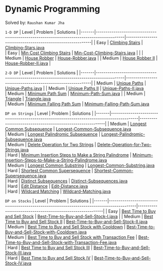 # Dynamic Programming

Solved by: `Raushan Kumar Jha`

`1-D DP`
| Level | Problem                                                                                    | Solutions                                                  |
|-------|--------------------------------------------------------------------------------------------|------------------------------------------------------------|
| Easy     | [Climbing Stairs](https://leetcode.com/problems/climbing-stairs/)              | [Climbing-Stars.java](https://github.com/Jha-RaushanKumar/Dynamic-Programming/blob/main/1D-DP/Climbing-Stars.java)  
| Easy     | [Min Cost Climbing Stairs](https://leetcode.com/problems/min-cost-climbing-stairs/)              | [Min-Cost-Climbing-Stairs.java](https://github.com/Jha-RaushanKumar/Dynamic-Programming/blob/main/1D-DP/Min-Cost-Climbing-Stairs.java)                    |                  |
| Medium     | [House Robber](https://leetcode.com/problems/house-robber/)              | [House-Robber.java](https://github.com/Jha-RaushanKumar/Dynamic-Programming/blob/main/1D-DP/House-Robber.java)                    |
| Medium     | [House Robber II](https://leetcode.com/problems/house-robber-ii/)              | [House-Robber-II.java](https://github.com/Jha-RaushanKumar/Dynamic-Programming/blob/main/1D-DP/House-Robber-II.java)                    |

`2-D DP`
| Level | Problem                                                                                    | Solutions                                                  |
|-------|--------------------------------------------------------------------------------------------|------------------------------------------------------------|
| Medium     | [Unique Paths](https://leetcode.com/problems/unique-paths/)              | [Unique-Paths.java](https://github.com/Jha-RaushanKumar/Dynamic-Programming/blob/main/2D-DP/Unique-Paths.java)                    |
| Medium     | [Unique Paths II](https://leetcode.com/problems/unique-paths-ii/)              | [Unique-Paths-II.java](https://github.com/Jha-RaushanKumar/Dynamic-Programming/blob/main/2D-DP/Unique-Paths-II.java)    
| Medium     | [Minimum Path Sum](https://leetcode.com/problems/minimum-path-sum/)              | [Minimum-Path-Sum.java](https://github.com/Jha-RaushanKumar/Dynamic-Programming/blob/main/2D-DP/Minimum-Path-Sum.java)                    |
| Medium     | [Triangle](https://leetcode.com/problems/triangle/)              | [Triangle.java](https://github.com/Jha-RaushanKumar/Dynamic-Programming/blob/main/2D-DP/Triangle.java)    
| Medium     | [Minimum Falling Path Sum](https://leetcode.com/problems/minimum-falling-path-sum/)              | [Minimum-Falling-Path-Sum.java](https://github.com/Jha-RaushanKumar/Dynamic-Programming/blob/main/2D-DP/Minimum-Falling-Path-Sum.java)    

`DP on Strings`
| Level | Problem                                                                                    | Solutions                                                  |
|-------|--------------------------------------------------------------------------------------------|------------------------------------------------------------|
| Medium     | [Longest Common Subsequence](https://leetcode.com/problems/longest-common-subsequence/)              | [Longest-Common-Subsequence.java](https://github.com/Jha-RaushanKumar/Dynamic-Programming/blob/main/DP-on-Strings/Longest-Common-Subsequence.java)  
| Medium     | [Longest Palindromic Subsequence](https://leetcode.com/problems/longest-palindromic-subsequence/)              | [Longest-Palindromic-Subsequence.java](https://github.com/Jha-RaushanKumar/Dynamic-Programming/blob/main/DP-on-Strings/Longest-Palindromic-Subsequence.java)  
| Medium     | [Delete Operation for Two Strings](https://leetcode.com/problems/delete-operation-for-two-strings/)              | [Delete-Operation-for-Two-Strings.java](https://github.com/Jha-RaushanKumar/Dynamic-Programming/blob/main/DP-on-Strings/Delete-Operation-for-Two-Strings.java)  
| Hard     | [Minimum Insertion Steps to Make a String Palindrome](https://leetcode.com/problems/minimum-insertion-steps-to-make-a-string-palindrome/)              | [Minimum-Insertion-Steps-to-Make-a-String-Palindrome.java](https://github.com/Jha-RaushanKumar/Dynamic-Programming/blob/main/DP-on-Strings/Minimum-Insertion-Steps-to-Make-a-String-Palindrome.java)  
| Medium     | [Longest Common Substring](https://practice.geeksforgeeks.org/problems/longest-common-substring1452/1)              | [Longest-Common-Substring.java](https://github.com/Jha-RaushanKumar/Dynamic-Programming/blob/main/DP-on-Strings/Longest-Common-Substring.java)  
| Hard     | [Shortest Common Supersequence](https://leetcode.com/problems/shortest-common-supersequence/)              | [Shortest-Common-Supersequence.java](https://github.com/Jha-RaushanKumar/Dynamic-Programming/blob/main/DP-on-Strings/Shortest-Common-Supersequence.java)  
| Hard     | [Distinct Subsequences](https://leetcode.com/problems/distinct-subsequences/)              | [Distinct-Subsequences.java](https://github.com/Jha-RaushanKumar/Dynamic-Programming/blob/main/DP-on-Strings/Distinct-Subsequences.java)  
| Hard     | [Edit Distance](https://leetcode.com/problems/edit-distance/)              | [Edit-Distance.java](https://github.com/Jha-RaushanKumar/Dynamic-Programming/blob/main/DP-on-Strings/Edit-Distance.java)  
| Hard     | [Wildcard Matching](https://leetcode.com/problems/wildcard-matching/)              | [Wildcard-Matching.java](https://github.com/Jha-RaushanKumar/Dynamic-Programming/blob/main/DP-on-Strings/Wildcard-Matching.java)  

`DP on Stocks`
| Level | Problem                                                                                    | Solutions                                                  |
|-------|--------------------------------------------------------------------------------------------|------------------------------------------------------------|
| Easy     | [Best Time to Buy and Sell Stock](https://leetcode.com/problems/best-time-to-buy-and-sell-stock/)              | [Best-Time-to-Buy-and-Sell-Stock-I.java](https://github.com/Jha-RaushanKumar/Dynamic-Programming/blob/main/DP-on-Stocks/Best-Time-to-Buy-and-Sell-Stock-I.java)                    |
| Medium     | [Best Time to Buy and Sell Stock II](https://leetcode.com/problems/best-time-to-buy-and-sell-stock-ii/)              | [Best-Time-to-Buy-and-Sell-Stock-II.java](https://github.com/Jha-RaushanKumar/Dynamic-Programming/blob/main/DP-on-Stocks/Best-Time-to-Buy-and-Sell-Stock-II.java)  
| Medium     | [Best Time to Buy and Sell Stock with Cooldown](https://leetcode.com/problems/best-time-to-buy-and-sell-stock-with-cooldown/)              | [Best-Time-to-Buy-and-Sell-Stock-with-Cooldown.java](https://github.com/Jha-RaushanKumar/Dynamic-Programming/blob/main/DP-on-Stocks/Best-Time-to-Buy-and-Sell-Stock-with-Cooldown.java)  
| Medium     | [Best Time to Buy and Sell Stock with Transaction Fee](https://leetcode.com/problems/best-time-to-buy-and-sell-stock-with-transaction-fee)              | [Best-Time-to-Buy-and-Sell-Stock-with-Transaction-Fee.java](https://github.com/Jha-RaushanKumar/Dynamic-Programming/blob/main/DP-on-Stocks/Best-Time-to-Buy-and-Sell-Stock-with-Transaction-Fee.java)  
| Hard     | [Best Time to Buy and Sell Stock III](https://leetcode.com/problems/best-time-to-buy-and-sell-stock-iii/)              | [Best-Time-to-Buy-and-Sell-Stock-III.java](https://github.com/Jha-RaushanKumar/Dynamic-Programming/blob/main/DP-on-Stocks/Best-Time-to-Buy-and-Sell-Stock-III.java)  
| Hard     | [Best Time to Buy and Sell Stock IV](https://leetcode.com/problems/best-time-to-buy-and-sell-stock-iv/)              | [Best-Time-to-Buy-and-Sell-Stock-IV.java](https://github.com/Jha-RaushanKumar/Dynamic-Programming/blob/main/DP-on-Stocks/Best-Time-to-Buy-and-Sell-Stock-IV.java)  
